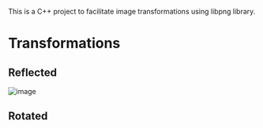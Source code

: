 This is a C++ project to facilitate image transformations using libpng library.

# Transformations

## Reflected

![image](https://github.com/user-attachments/assets/0a2bd492-ddfc-4d9f-8e8e-29059c226782)

## Rotated

